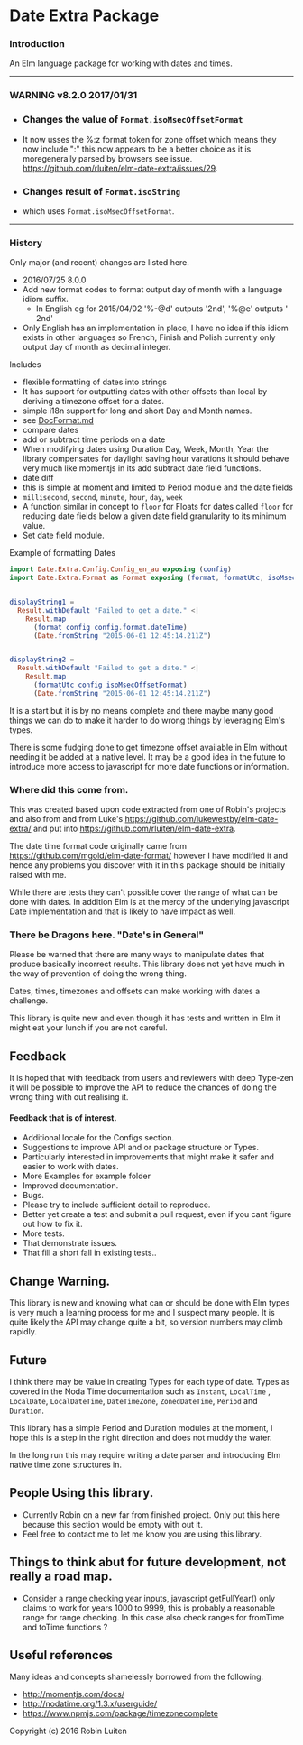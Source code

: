 # Date Extra Package

### Introduction
An Elm language package for working with dates and times.

---
### WARNING v8.2.0 2017/01/31
* ### Changes the value of `Format.isoMsecOffsetFormat`
 * It now usses the %:z format token for zone offset which means they
now include ":" this now appears to be a better choice as it is
moregenerally parsed by browsers see issue.  https://github.com/rluiten/elm-date-extra/issues/29.
* ### Changes result of `Format.isoString`
 * which uses `Format.isoMsecOffsetFormat`.
---

### History
Only major (and recent) changes are listed here.
* 2016/07/25 8.0.0
 * Add new format codes to format output day of month with a language idiom suffix.
   * In English eg for 2015/04/02 '%-@d' outputs '2nd', '%@e' outputs ' 2nd'
 * Only English has an implementation in place, I have no idea if this idiom
 exists in other languages so French, Finish and Polish currently only
 output day of month as decimal integer.

Includes
* flexible formatting of dates into strings
 * It has support for outputting dates with other offsets than local by deriving a timezone offset for a dates.
 * simple i18n support for long and short Day and Month names.
 * see [DocFormat.md](DocFormat.md)
* compare dates
* add or subtract time periods on a date
 * When modifying dates using Duration Day, Week, Month, Year the
 library compensates for daylight saving hour varations it should
 behave very much like momentjs in its add subtract date field functions.
* date diff
 * this is simple at moment and limited to Period module and the date fields
  * `millisecond`, `second`, `minute`, `hour`, `day`, `week`
* A function similar in concept to `floor` for Floats for dates called `floor`
  for reducing date fields below a given date
  field granularity to its minimum value.
* Set date field module.


Example of formatting Dates
```elm
import Date.Extra.Config.Config_en_au exposing (config)
import Date.Extra.Format as Format exposing (format, formatUtc, isoMsecOffsetFormat)


displayString1 =
  Result.withDefault "Failed to get a date." <|
    Result.map
      (format config config.format.dateTime)
      (Date.fromString "2015-06-01 12:45:14.211Z")


displayString2 =
  Result.withDefault "Failed to get a date." <|
    Result.map
      (formatUtc config isoMsecOffsetFormat)
      (Date.fromString "2015-06-01 12:45:14.211Z")
```

It is a start but it is by no means complete and there maybe many good things we can do to make it harder to do wrong things by leveraging Elm's types.

There is some fudging done to get timezone offset available in Elm without needing it be added at a native level. It may be a good idea in the future to introduce more access to javascript for more date functions or information.

### Where did this come from.

This was created based upon code extracted from one of Robin's projects and also from
and from Luke's https://github.com/lukewestby/elm-date-extra/ and put into  https://github.com/rluiten/elm-date-extra.

The date time format code originally came from
https://github.com/mgold/elm-date-format/ however I have modified it and hence any problems you discover with it in this package should be initially raised with me.

While there are tests they can't possible cover the range of what can be done with dates. In addition Elm is at the mercy of the underlying javascript Date implementation and that is likely to have impact as well.

### There be Dragons here. "Date's in General"

Please be warned that there are many ways to manipulate dates that produce basically incorrect results. This library does not yet have much in the way of prevention of doing the wrong thing.

Dates, times, timezones and offsets can make working with dates a challenge.

This library is quite new and even though it has tests and written in Elm it might eat your lunch if you are not careful.

## Feedback

It is hoped that with feedback from users and reviewers with deep Type-zen it will be possible to improve the API to reduce the chances of doing the wrong thing with out realising it.

#### Feedback that is of interest.

* Additional locale for the Configs section.
* Suggestions to improve API and or package structure or Types.
 * Particularly interested in improvements that might make it safer and easier to work with dates.
* More Examples for example folder
* Improved documentation.
* Bugs.
 * Please try to include sufficient detail to reproduce.
 * Better yet create a test and submit a pull request, even if you cant figure out how to fix it.
* More tests.
 * That demonstrate issues.
 * That fill a short fall in existing tests..

## Change Warning.

This library is new and knowing what can or should be done with Elm types is very much a learning process for me and I suspect many people. It is quite likely the API may change quite a bit, so version numbers may climb rapidly.

## Future

I think there may be value in creating Types for each type of date. Types as covered in the Noda Time documentation such as `Instant`, `LocalTime` , `LocalDate`, `LocalDateTime`, `DateTimeZone`, `ZonedDateTime`, `Period` and `Duration`.

This library has a simple Period and Duration modules at the moment, I hope this is a step in the right direction and does not muddy the water.

In the long run this may require writing a date parser and introducing Elm native time zone structures in.


## People Using this library.

* Currently Robin on a new far from finished project. Only put this here because this section would be empty with out it.
* Feel free to contact me to let me know you are using this library.

## Things to think abut for future development, not really a road map.

* Consider a range checking year inputs, javascript getFullYear() only claims
to work for years 1000 to 9999, this is probably a reasonable range for range
checking. In this case also check ranges for fromTime and toTime functions ?


## Useful references

Many ideas and concepts shamelessly borrowed from the following.

* http://momentjs.com/docs/
* http://nodatime.org/1.3.x/userguide/
* https://www.npmjs.com/package/timezonecomplete

Copyright (c) 2016 Robin Luiten
